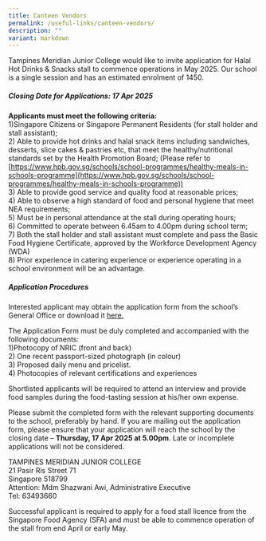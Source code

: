 ```yaml
---
title: Canteen Vendors
permalink: /useful-links/canteen-vendors/
description: ""
variant: markdown
---
```

Tampines Meridian Junior College would like to invite application for Halal Hot Drinks &amp; Snacks stall to commence operations in May 2025. Our school is a single session and has an estimated enrolment of 1450.

##### Closing Date for Applications: 17 Apr 2025

**Applicants must meet the following criteria:**<br>
1)Singapore Citizens or Singapore Permanent Residents (for stall holder and stall assistant);<br>
2) Able to provide hot drinks and halal snack items including sandwiches, desserts, slice cakes &amp; pastries etc, that meet the healthy/nutritional standards set by the Health Promotion Board; (Please refer to [https://www.hpb.gov.sg/schools/school-programmes/healthy-meals-in-schools-programme](https://www.hpb.gov.sg/schools/school-programmes/healthy-meals-in-schools-programme))<br>
3) Able to provide good service and quality food at reasonable prices;<br>
4) Able to observe a high standard of food and personal hygiene that meet NEA requirements;<br> 
5) Must be in personal attendance at the stall during operating hours;<br>
6) Committed to operate between 6.45am to 4.00pm during school term;<br> 
7) Both the stall holder and stall assistant must complete and pass the Basic Food Hygiene Certificate, approved by the Workforce Development Agency (WDA)<br>
8) Prior experience in catering experience or experience operating in a school environment will be an advantage.

##### Application Procedures
Interested applicant may obtain the application form from the school’s General Office or download it [here.](/files/Useful%20Links/Canteen_Stall__Application_Form.pdf)

The Application Form must be duly completed and accompanied with the following documents:<br>
1)Photocopy of NRIC (front and back)<br>
2) One recent passport-sized photograph (in colour)<br>
3) Proposed daily menu and pricelist.<br>
4) Photocopies of relevant certifications and experiences<br>

Shortlisted applicants will be required to attend an interview and provide food samples during the food-tasting session at his/her own expense.

Please submit the completed form with the relevant supporting documents to the school, preferably by hand. If you are mailing out the application form, please ensure that your application will reach the school by the closing date – **Thursday, 17 Apr 2025 at 5.00pm**. Late or incomplete applications will not be considered.

TAMPINES MERIDIAN JUNIOR COLLEGE<br>
21 Pasir Ris Street 71<br>
Singapore 518799<br>
Attention: Mdm Shazwani Awi, Administrative Executive<br>
Tel: 63493660

Successful applicant is required to apply for a food stall licence from the Singapore Food Agency (SFA) and must be able to commence operation of the stall from end April or early May.